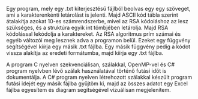 Egy program, mely egy .txt kiterjesztésű fájlból beolvas egy egy szöveget, ami a karakterenkénti letárolást is jelenti. Majd ASCII kód tábla szerint átalakítja azokat 10-es számrendszerbe, mivel az RSA kódoláshoz az lesz szükséges, és a struktúra egyik int tömbjében letárolja. Majd RSA kódolással lekódolja a karaktereket. Az RSA algoritmus prím számai és egyéb változói meg lesznek adva a programon belül. Ezeket egy függvény segítségével kiírja egy másik .txt fájlba. Egy másik függvény pedig a kódot vissza alakítja az eredeti formátumba, majd kiírja egy .txt fájlba.

A program C nyelven 
    szekvenciálisan, 
    szálakkal, 
    OpenMP-vel 
    és C# program nyelvben lévő szálak használatával
történő futási időt is dokumentálja. A C# program nyelven létrehozott szálakkal készült program futási idejét egy másik fájlba gyűjtöm ki, majd az összes adatot egy Excel fájlba egyesítem és diagram segítségével vizuálisan megjelenítem.